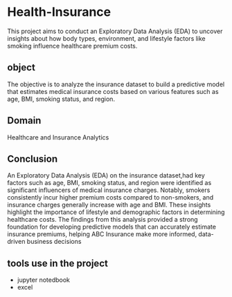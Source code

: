 # Health-Insurance
This project aims to conduct an Exploratory Data Analysis (EDA) to uncover insights about how body types, environment, and lifestyle factors like smoking influence healthcare premium costs.
## object
The objective is to analyze the insurance dataset to build a predictive model that estimates medical insurance costs based on various features such as age, BMI, smoking status, and region.
## Domain
Healthcare and Insurance Analytics
## Conclusion
An Exploratory Data Analysis (EDA) on the insurance dataset,had key factors such as age, BMI, smoking status, and region were identified as significant influencers of medical insurance charges. Notably, smokers consistently incur higher premium costs compared to non-smokers, and insurance charges generally increase with age and BMI. These insights highlight the importance of lifestyle and demographic factors in determining healthcare costs. The findings from this analysis provided a strong foundation for developing predictive models that can accurately estimate insurance premiums, helping ABC Insurance make more informed, data-driven business decisions
## tools use in the project
- jupyter notedbook
- excel
  
